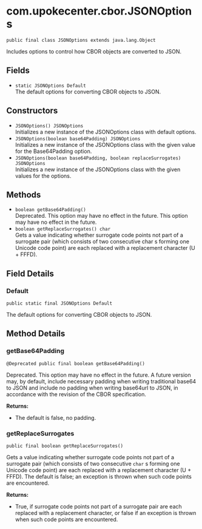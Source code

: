 # com.upokecenter.cbor.JSONOptions

    public final class JSONOptions extends java.lang.Object

Includes options to control how CBOR objects are converted to JSON.

## Fields

* `static JSONOptions Default`<br>
 The default options for converting CBOR objects to JSON.

## Constructors

* `JSONOptions() JSONOptions`<br>
 Initializes a new instance of the JSONOptions
 class with default options.
* `JSONOptions​(boolean base64Padding) JSONOptions`<br>
 Initializes a new instance of the JSONOptions
 class with the given value for the Base64Padding option.
* `JSONOptions​(boolean base64Padding,
           boolean replaceSurrogates) JSONOptions`<br>
 Initializes a new instance of the JSONOptions class with the given
 values for the options.

## Methods

* `boolean getBase64Padding()`<br>
 Deprecated.
This option may have no effect in the future.
 This option may have no effect in the future.
* `boolean getReplaceSurrogates() char`<br>
 Gets a value indicating whether surrogate code points not part of a
 surrogate pair (which consists of two consecutive char s
 forming one Unicode code point) are each replaced with a replacement
 character (U + FFFD).

## Field Details

### Default
    public static final JSONOptions Default
The default options for converting CBOR objects to JSON.
## Method Details

### getBase64Padding
    @Deprecated public final boolean getBase64Padding()
Deprecated.
This option may have no effect in the future. A future version may, by
 default, include necessary padding when writing traditional base64 to JSON
 and include no padding when writing base64url to JSON, in accordance with
 the revision of the CBOR specification.

**Returns:**

* The default is false, no padding.

### getReplaceSurrogates
    public final boolean getReplaceSurrogates()
Gets a value indicating whether surrogate code points not part of a
 surrogate pair (which consists of two consecutive <code>char</code> s
 forming one Unicode code point) are each replaced with a replacement
 character (U + FFFD). The default is false; an exception is thrown when
 such code points are encountered.

**Returns:**

* True, if surrogate code points not part of a surrogate pair are each
 replaced with a replacement character, or false if an exception is
 thrown when such code points are encountered.
